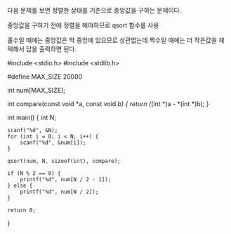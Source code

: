 다음 문제를 보면
정렬한 상태를 기준으로
중앙값을 구하는 문제이다.

중앙값을 구하기 전에 정렬을 해야하므로 qsort 함수를 사용

홀수일 때에는 중앙값은 딱 중앙에 있으므로
상관없는데
짝수일 때에는 더 작은값을 채택해서
답을 출력하면 된다.


#include <stdio.h>
#include <stdlib.h>

#define MAX_SIZE 20000

int num[MAX_SIZE];

int compare(const void *a, const void *b) {
    return (*(int *)a - *(int *)b);
}

int main() {
    int N;

    scanf("%d", &N);
    for (int i = 0; i < N; i++) {
        scanf("%d", &num[i]);
    }

    qsort(num, N, sizeof(int), compare);

    if (N % 2 == 0) {
        printf("%d", num[N / 2 - 1]);
    } else {
        printf("%d", num[N / 2]);
    }

    return 0;
}
